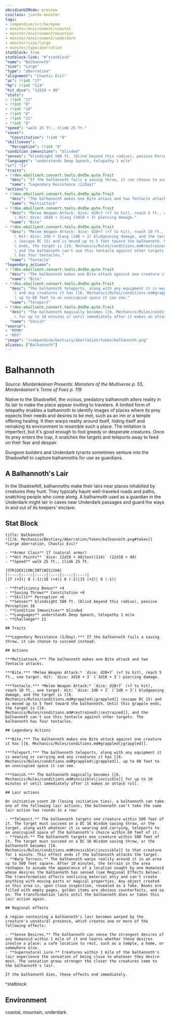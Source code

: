 ```yaml
---
obsidianUIMode: preview
cssclass: json5e-monster
tags:
- compendium/src/5e/mpmm
- monster/environment/coastal
- monster/environment/mountain
- monster/environment/underdark
- monster/size/large
- monster/type/aberration
statblock: true
statblock-link: "#^statblock"
"name": "Balhannoth"
"size": "Large"
"type": "aberration"
"alignment": "Chaotic Evil"
"ac": !!int "17"
"hp": !!int "114"
"hit_dice": "12d10 + 48"
"stats":
- !!int "17"
- !!int "8"
- !!int "18"
- !!int "6"
- !!int "15"
- !!int "8"
"speed": "walk 25 ft., climb 25 ft."
"saves":
  "Constitution": !!int "8"
"skillsaves":
  "Perception": !!int "6"
"condition_immunities": "blinded"
"senses": "blindsight 500 ft. (blind beyond this radius), passive Perception 16"
"languages": "understands Deep Speech, telepathy 1 mile"
"cr": "11"
"traits":
- !!dev.ebullient.convert.tools.dnd5e.qute.Trait
  "desc": "If the balhannoth fails a saving throw, it can choose to succeed instead."
  "name": "Legendary Resistance (2/Day)"
"actions":
- !!dev.ebullient.convert.tools.dnd5e.qute.Trait
  "desc": "The balhannoth makes one Bite attack and two Tentacle attacks."
  "name": "Multiattack"
- !!dev.ebullient.convert.tools.dnd5e.qute.Trait
  "desc": "Melee Weapon Attack: dice: d20+7 (+7 to hit), reach 5 ft., one target.\
    \ Hit: dice: 3d10 + 3|avg (3d10 + 3) piercing damage."
  "name": "Bite"
- !!dev.ebullient.convert.tools.dnd5e.qute.Trait
  "desc": "Melee Weapon Attack: dice: d20+7 (+7 to hit), reach 10 ft., one target.\
    \ Hit: dice: 2d6 + 3|avg (2d6 + 3) bludgeoning damage, and the target is [[6. Mechanics/Rules/conditions.md#grappled\|grappled]]\
    \ (escape DC 15) and is moved up to 5 feet toward the balhannoth. Until this grapple\
    \ ends, the target is [[6. Mechanics/Rules/conditions.md#restrained\|restrained]],\
    \ and the balhannoth can't use this tentacle against other targets. The balhannoth\
    \ has four tentacles."
  "name": "Tentacle"
"legendary_actions":
- !!dev.ebullient.convert.tools.dnd5e.qute.Trait
  "desc": "The balhannoth makes one Bite attack against one creature it has [[6. Mechanics/Rules/conditions.md#grappled\|grappled]]."
  "name": "Bite"
- !!dev.ebullient.convert.tools.dnd5e.qute.Trait
  "desc": "The balhannoth teleports, along with any equipment it is wearing or carrying\
    \ and any creatures it has [[6. Mechanics/Rules/conditions.md#grappled\|grappled]],\
    \ up to 60 feet to an unoccupied space it can see."
  "name": "Teleport"
- !!dev.ebullient.convert.tools.dnd5e.qute.Trait
  "desc": "The balhannoth magically becomes [[6. Mechanics/Rules/conditions.md#invisible\|invisible]]\
    \ for up to 10 minutes or until immediately after it makes an attack roll."
  "name": "Vanish"
"source":
- "MPMM"
- "MTF"
"image": "/compendium/bestiary/aberration/token/balhannoth.png"
aliases: ["Balhannoth"]
---
```

# Balhannoth
*Source: Mordenkainen Presents: Monsters of the Multiverse p. 55, Mordenkainen's Tome of Foes p. 119*  

Native to the Shadowfell, the vicious, predatory balhannoth alters reality in its lair to make the place appear inviting to travelers. A limited form of telepathy enables a balhannoth to identify images of places where its prey expects their needs and desires to be met, such as an inn or a temple offering healing. It then warps reality around itself, hiding itself and remaking its environment to resemble such a place. The imitation is imperfect, but it's good enough to fool greedy or desperate creatures. Once its prey enters the trap, it snatches the targets and teleports away to feed on their fear and despair.

Dungeon builders and Underdark tyrants sometimes venture into the Shadowfell to capture balhannoths for use as guardians.

## A Balhannoth's Lair

In the Shadowfell, balhannoths make their lairs near places inhabited by creatures they hunt. They typically haunt well-traveled roads and paths, snatching people who come along. A balhannoth used as a guardian in the Underdark might lair in caves near Underdark passages and guard the ways in and out of its keepers' enclave.

## Stat Block

```ad-statblock
title: Balhannoth
![[/6. Mechanics/Bestiary/Aberration/Token/balhannoth.png#token]]
*Large aberration, Chaotic Evil*

- **Armor Class** 17 (natural armor)
- **Hit Points** `dice: 12d10 + 48|text(114)` (12d10 + 48) 
- **Speed** walk 25 ft., climb 25 ft.

|STR|DEX|CON|INT|WIS|CHA|
|:---:|:---:|:---:|:---:|:---:|:---:|
|17 (+3)| 8 (-1)|18 (+4)| 6 (-2)|15 (+2)| 8 (-1)|

- **Proficiency Bonus** +4
- **Saving Throws** Constitution +8
- **Skills** Perception +6
- **Senses** blindsight 500 ft. (blind beyond this radius), passive Perception 16
- **Condition Immunities** blinded
- **Languages** understands Deep Speech, telepathy 1 mile
- **Challenge** 11

## Traits

***Legendary Resistance (2/Day).*** If the balhannoth fails a saving throw, it can choose to succeed instead.

## Actions

***Multiattack.*** The balhannoth makes one Bite attack and two Tentacle attacks.

***Bite.*** *Melee Weapon Attack:* `dice: d20+7` (+7 to hit), reach 5 ft., one target. Hit: `dice: 3d10 + 3` (`3d10 + 3`) piercing damage.

***Tentacle.*** *Melee Weapon Attack:* `dice: d20+7` (+7 to hit), reach 10 ft., one target. Hit: `dice: 2d6 + 3` (`2d6 + 3`) bludgeoning damage, and the target is [[6. Mechanics/Rules/conditions.md#grappled\|grappled]] (escape DC 15) and is moved up to 5 feet toward the balhannoth. Until this grapple ends, the target is [[6. Mechanics/Rules/conditions.md#restrained\|restrained]], and the balhannoth can't use this tentacle against other targets. The balhannoth has four tentacles.

## Legendary Actions

***Bite.*** The balhannoth makes one Bite attack against one creature it has [[6. Mechanics/Rules/conditions.md#grappled\|grappled]].

***Teleport.*** The balhannoth teleports, along with any equipment it is wearing or carrying and any creatures it has [[6. Mechanics/Rules/conditions.md#grappled\|grappled]], up to 60 feet to an unoccupied space it can see.

***Vanish.*** The balhannoth magically becomes [[6. Mechanics/Rules/conditions.md#invisible\|invisible]] for up to 10 minutes or until immediately after it makes an attack roll.

## Lair actions

On initiative count 20 (losing initiative ties), a balhannoth can take one of the following lair actions; the balhannoth can't take the same lair action two rounds in a row:

- **Teleport.** The balhannoth targets one creature within 500 feet of it. The target must succeed on a DC 16 Wisdom saving throw, or the target, along with whatever it is wearing and carrying, teleports to an unoccupied space of the balhannoth's choice within 60 feet of it.  
- **Vanish.** The balhannoth targets one creature within 500 feet of it. The target must succeed on a DC 16 Wisdom saving throw, or the balhannoth becomes [[6. Mechanics/Rules/conditions.md#invisible\|invisible]] to that creature for 1 minute. This effect ends if the balhannoth attacks the target.  
- **Warp Terrain.** The balhannoth warps reality around it in an area up to 500 feet square. After 10 minutes, the terrain in the area reshapes to assume the appearance of a location sought by one Humanoid whose desires the balhannoth has sensed (see Regional Effects below). The transformation affects nonliving material only and can't create anything with moving parts or magical properties. Any object created in this area is, upon close inspection, revealed as a fake. Books are filled with empty pages, golden items are obvious counterfeits, and so on. The transformation lasts until the balhannoth dies or takes this lair action again.  

## Regional effects

A region containing a balhannoth's lair becomes warped by the creature's unnatural presence, which creates one or more of the following effects:

- **Sense Desires.** The balhannoth can sense the strongest desires of any Humanoid within 1 mile of it and learns whether those desires involve a place: a safe location to rest, such as a temple, a home, or somewhere else.  
- **Supernatural Lure.** Creatures within 1 mile of the balhannoth's lair experience the sensation of being close to whatever they desire most. The sensation grows stronger the closer the creatures come to the balhannoth's lair.  

If the balhannoth dies, these effects end immediately.
```
^statblock

## Environment

coastal, mountain, underdark